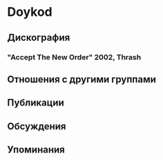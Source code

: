 # Doykod



## Дискография

### "Accept The New Order" 2002, Thrash




## Отношения с другими группами


## Публикации


## Обсуждения


## Упоминания

